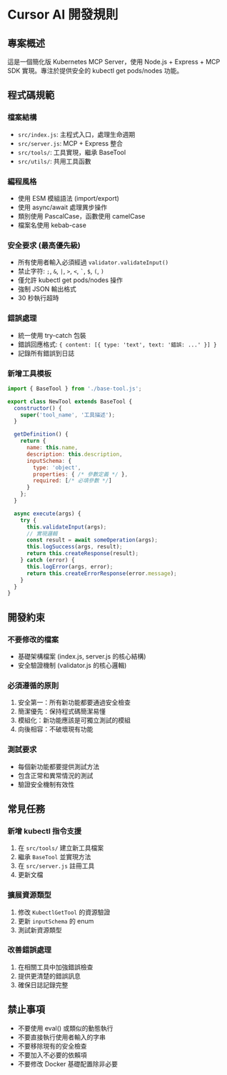 # Cursor AI 開發規則

## 專案概述
這是一個簡化版 Kubernetes MCP Server，使用 Node.js + Express + MCP SDK 實現。專注於提供安全的 kubectl get pods/nodes 功能。

## 程式碼規範

### 檔案結構
- `src/index.js`: 主程式入口，處理生命週期
- `src/server.js`: MCP + Express 整合
- `src/tools/`: 工具實現，繼承 BaseTool
- `src/utils/`: 共用工具函數

### 編程風格
- 使用 ESM 模組語法 (import/export)
- 使用 async/await 處理異步操作
- 類別使用 PascalCase，函數使用 camelCase
- 檔案名使用 kebab-case

### 安全要求 (最高優先級)
- 所有使用者輸入必須經過 `validator.validateInput()`
- 禁止字符: `;`, `&`, `|`, `>`, `<`, `` ` ``, `$`, `(`, `)`
- 僅允許 kubectl get pods/nodes 操作
- 強制 JSON 輸出格式
- 30 秒執行超時

### 錯誤處理
- 統一使用 try-catch 包裝
- 錯誤回應格式: `{ content: [{ type: 'text', text: '錯誤: ...' }] }`
- 記錄所有錯誤到日誌

### 新增工具模板
```javascript
import { BaseTool } from './base-tool.js';

export class NewTool extends BaseTool {
  constructor() {
    super('tool_name', '工具描述');
  }

  getDefinition() {
    return {
      name: this.name,
      description: this.description,
      inputSchema: {
        type: 'object',
        properties: { /* 參數定義 */ },
        required: [/* 必填參數 */]
      }
    };
  }

  async execute(args) {
    try {
      this.validateInput(args);
      // 實現邏輯
      const result = await someOperation(args);
      this.logSuccess(args, result);
      return this.createResponse(result);
    } catch (error) {
      this.logError(args, error);
      return this.createErrorResponse(error.message);
    }
  }
}
```

## 開發約束

### 不要修改的檔案
- 基礎架構檔案 (index.js, server.js 的核心結構)
- 安全驗證機制 (validator.js 的核心邏輯)

### 必須遵循的原則
1. 安全第一：所有新功能都要通過安全檢查
2. 簡潔優先：保持程式碼簡潔易懂
3. 模組化：新功能應該是可獨立測試的模組
4. 向後相容：不破壞現有功能

### 測試要求
- 每個新功能都要提供測試方法
- 包含正常和異常情況的測試
- 驗證安全機制有效性

## 常見任務

### 新增 kubectl 指令支援
1. 在 `src/tools/` 建立新工具檔案
2. 繼承 `BaseTool` 並實現方法
3. 在 `src/server.js` 註冊工具
4. 更新文檔

### 擴展資源類型
1. 修改 `KubectlGetTool` 的資源驗證
2. 更新 `inputSchema` 的 enum
3. 測試新資源類型

### 改善錯誤處理
1. 在相關工具中加強錯誤檢查
2. 提供更清楚的錯誤訊息
3. 確保日誌記錄完整

## 禁止事項
- 不要使用 eval() 或類似的動態執行
- 不要直接執行使用者輸入的字串
- 不要移除現有的安全檢查
- 不要加入不必要的依賴項
- 不要修改 Docker 基礎配置除非必要